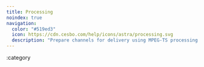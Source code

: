 ```yaml
---
title: Processing
noindex: true
navigation:
  color: "#519ed3"
  icon: https://cdn.cesbo.com/help/icons/astra/processing.svg
  description: "Prepare channels for delivery using MPEG-TS processing features"
---
```


:category

